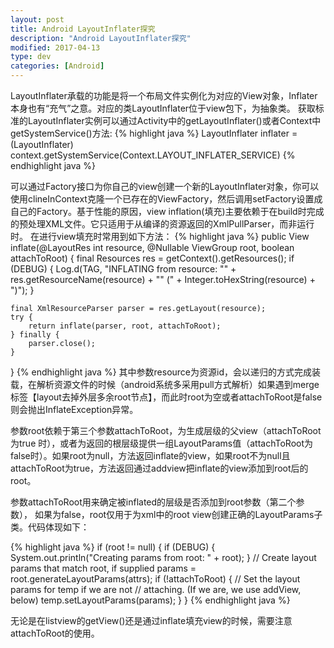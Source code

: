 ```yaml
---
layout: post
title: Android LayoutInflater探究
description: "Android LayoutInflater探究"
modified: 2017-04-13
type: dev
categories: [Android]
---
```


LayoutInflater承载的功能是将一个布局文件实例化为对应的View对象，Inflater本身也有“充气”之意。对应的类LayoutInflater位于view包下，为抽象类。
获取标准的LayoutInflater实例可以通过Activity中的getLayoutInflater()或者Context中getSystemService()方法:
{% highlight java %}
 LayoutInflater inflater = (LayoutInflater) context.getSystemService(Context.LAYOUT_INFLATER_SERVICE)
{% endhighlight java %}

可以通过Factory接口为你自己的view创建一个新的LayoutInflater对象，你可以使用clineInContext克隆一个已存在的ViewFactory，然后调用setFactory设置成自己的Factory。基于性能的原因，view inflation(填充)主要依赖于在build时完成的预处理XML文件。它只适用于从编译的资源返回的XmlPullParser，而非运行时。
在进行view填充时常用到如下方法：
{% highlight java %}
public View inflate(@LayoutRes int resource, @Nullable ViewGroup root, boolean attachToRoot) {
    final Resources res = getContext().getResources();
    if (DEBUG) {
        Log.d(TAG, "INFLATING from resource: \"" + res.getResourceName(resource) + "\" ("
                + Integer.toHexString(resource) + ")");
    }
    
    final XmlResourceParser parser = res.getLayout(resource);
    try {
        return inflate(parser, root, attachToRoot);
    } finally {
        parser.close();
    }
}
{% endhighlight java %}
其中参数resource为资源id，会以递归的方式完成装载，在解析资源文件的时候（android系统多采用pull方式解析）如果遇到merge标签【layout去掉外层多余root节点】，而此时root为空或者attachToRoot是false则会抛出InflateException异常。

参数root依赖于第三个参数attachToRoot，为生成层级的父view（attachToRoot为true 时），或者为返回的根层级提供一组LayoutParams值（attachToRoot为false时）。如果root为null，方法返回inflate的view，如果root不为null且attachToRoot为true，方法返回通过addview把inflate的view添加到root后的root。

参数attachToRoot用来确定被inflated的层级是否添加到root参数（第二个参数）， 如果为false，root仅用于为xml中的root view创建正确的LayoutParams子类。代码体现如下：

{% highlight java %}
if (root != null) {
    if (DEBUG) {
        System.out.println("Creating params from root: " +
                root);
    }
    // Create layout params that match root, if supplied
    params = root.generateLayoutParams(attrs);
    if (!attachToRoot) {
        // Set the layout params for temp if we are not
        // attaching. (If we are, we use addView, below)
        temp.setLayoutParams(params);
    }
}
{% endhighlight java %}

无论是在listview的getView()还是通过inflate填充view的时候，需要注意attachToRoot的使用。

